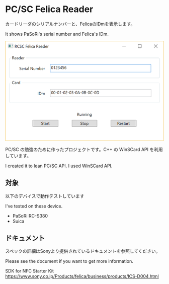 # PC/SC Felica Reader

カードリーダのシリアルナンバーと、FelicaのIDmを表示します。

It shows PaSoRi's serial number and Felica's IDm.

![スクリーンショット](docs/images/screenshot.png)

PC/SC の勉強のために作ったプロジェクトです。C++ の WinSCard API を利用しています。

I created it to lean PC/SC API. I used WinSCard API.

## 対象
以下のデバイスで動作テストしています

I've tested on these device.

* PaSoRi RC-S380
* Suica

## ドキュメント

スペックの詳細はSonyより提供されているドキュメントを参照してください。

Please see the document if you want to get more information.

SDK for NFC Starter Kit
https://www.sony.co.jp/Products/felica/business/products/ICS-D004.html

